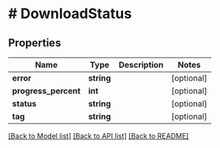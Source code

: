 # # DownloadStatus

## Properties

Name | Type | Description | Notes
------------ | ------------- | ------------- | -------------
**error** | **string** |  | [optional]
**progress_percent** | **int** |  | [optional]
**status** | **string** |  | [optional]
**tag** | **string** |  | [optional]

[[Back to Model list]](../../README.md#models) [[Back to API list]](../../README.md#endpoints) [[Back to README]](../../README.md)
